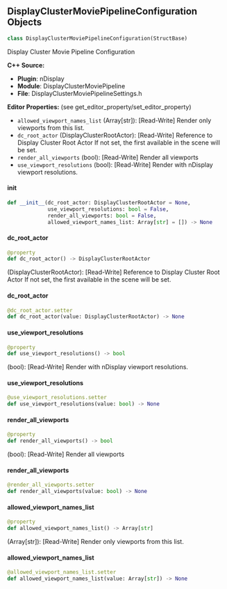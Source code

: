 ## DisplayClusterMoviePipelineConfiguration Objects

```python
class DisplayClusterMoviePipelineConfiguration(StructBase)
```

Display Cluster Movie Pipeline Configuration

**C++ Source:**

- **Plugin**: nDisplay
- **Module**: DisplayClusterMoviePipeline
- **File**: DisplayClusterMoviePipelineSettings.h

**Editor Properties:** (see get_editor_property/set_editor_property)

- ``allowed_viewport_names_list`` (Array[str]):  [Read-Write] Render only viewports from this list.
- ``dc_root_actor`` (DisplayClusterRootActor):  [Read-Write] Reference to Display Cluster Root Actor
  If not set, the first available in the scene will be set.
- ``render_all_viewports`` (bool):  [Read-Write] Render all viewports
- ``use_viewport_resolutions`` (bool):  [Read-Write] Render with nDisplay viewport resolutions.

<a id="unreal.DisplayClusterMoviePipelineConfiguration.__init__"></a>

#### __init__

```python
def __init__(dc_root_actor: DisplayClusterRootActor = None,
             use_viewport_resolutions: bool = False,
             render_all_viewports: bool = False,
             allowed_viewport_names_list: Array[str] = []) -> None
```

<a id="unreal.DisplayClusterMoviePipelineConfiguration.dc_root_actor"></a>

#### dc_root_actor

```python
@property
def dc_root_actor() -> DisplayClusterRootActor
```

(DisplayClusterRootActor):  [Read-Write] Reference to Display Cluster Root Actor
If not set, the first available in the scene will be set.

<a id="unreal.DisplayClusterMoviePipelineConfiguration.dc_root_actor"></a>

#### dc_root_actor

```python
@dc_root_actor.setter
def dc_root_actor(value: DisplayClusterRootActor) -> None
```

<a id="unreal.DisplayClusterMoviePipelineConfiguration.use_viewport_resolutions"></a>

#### use_viewport_resolutions

```python
@property
def use_viewport_resolutions() -> bool
```

(bool):  [Read-Write] Render with nDisplay viewport resolutions.

<a id="unreal.DisplayClusterMoviePipelineConfiguration.use_viewport_resolutions"></a>

#### use_viewport_resolutions

```python
@use_viewport_resolutions.setter
def use_viewport_resolutions(value: bool) -> None
```

<a id="unreal.DisplayClusterMoviePipelineConfiguration.render_all_viewports"></a>

#### render_all_viewports

```python
@property
def render_all_viewports() -> bool
```

(bool):  [Read-Write] Render all viewports

<a id="unreal.DisplayClusterMoviePipelineConfiguration.render_all_viewports"></a>

#### render_all_viewports

```python
@render_all_viewports.setter
def render_all_viewports(value: bool) -> None
```

<a id="unreal.DisplayClusterMoviePipelineConfiguration.allowed_viewport_names_list"></a>

#### allowed_viewport_names_list

```python
@property
def allowed_viewport_names_list() -> Array[str]
```

(Array[str]):  [Read-Write] Render only viewports from this list.

<a id="unreal.DisplayClusterMoviePipelineConfiguration.allowed_viewport_names_list"></a>

#### allowed_viewport_names_list

```python
@allowed_viewport_names_list.setter
def allowed_viewport_names_list(value: Array[str]) -> None
```

<a id="unreal.CollisionResponse"></a>